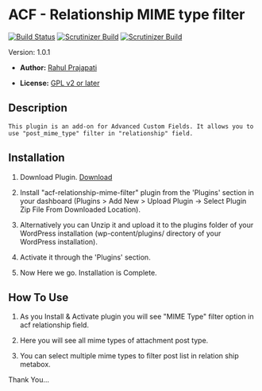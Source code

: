 # ACF - Relationship MIME type filter #

[![Build Status](https://travis-ci.org/rahulsprajapati/acf-relationship-mime-filter.svg?branch=master)](https://travis-ci.org/rahulsprajapati/acf-relationship-mime-filter)
[![Scrutinizer Build](https://scrutinizer-ci.com/g/rahulsprajapati/acf-relationship-mime-filter/badges/build.png?b=master)](https://scrutinizer-ci.com/g/rahulsprajapati/acf-relationship-mime-filter/)
[![Scrutinizer Build](https://scrutinizer-ci.com/g/rahulsprajapati/acf-relationship-mime-filter/badges/quality-score.png?b=master)](https://scrutinizer-ci.com/g/rahulsprajapati/acf-relationship-mime-filter/)

  Version:  1.0.1

* **Author:** [Rahul Prajapati](https://profiles.wordpress.org/rahulsprajapati/profile/)

* **License:** [GPL v2 or later](http://www.gnu.org/licenses/gpl-2.0.html)

## Description ##
	This plugin is an add-on for Advanced Custom Fields. It allows you to use "post_mime_type" filter in "relationship" field.
	
## Installation ##
1. Download Plugin.
   [Download](https://downloads.wordpress.org/plugin/acf-relationship-mime-filter.1.0.1.zip "Download")

2. Install "acf-relationship-mime-filter" plugin from the 'Plugins' section in your dashboard (Plugins > Add New > Upload Plugin -> Select Plugin Zip File From Downloaded Location).

3. Alternatively you can Unzip it and upload it to the plugins folder of your WordPress installation (wp-content/plugins/ directory of your WordPress installation).

4. Activate it through the 'Plugins' section.

5. Now Here we go. Installation is Complete.

## How To Use ##
1. As you Install & Activate plugin you will see "MIME Type" filter option in acf relationship field.

2. Here you will see all mime types of attachment post type.

3. You can select multiple mime types to filter post list in relation ship metabox.

Thank You...


